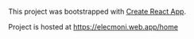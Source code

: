 This project was bootstrapped with [Create React App](https://github.com/facebook/create-react-app).

Project is hosted at https://elecmoni.web.app/home


